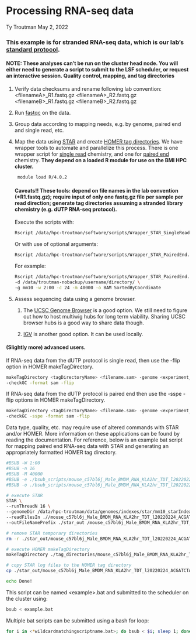 Processing RNA-seq data
================
Ty Troutman
May 2, 2022

### **This example is for stranded RNA-seq data, which is our lab’s [standard protocol](https://docs.google.com/document/d/10gv3azAfEpOEBIOYLgxlRpkMJf1_qg_o-lhHULrTp0g/edit?usp=sharing).**

#### **NOTE: These analyses can’t be run on the cluster head node. You will either need to generate a script to submit to the LSF scheduler, or request an interactive session.** **Quality control, mapping, and tag directories**

1.  Verify data checksums and rename following lab convention:
    \<filenameA\>\_R1.fastq.gz \<filenameA\>\_R2.fastq.gz
    \<filenameB\>\_R1.fastq.gz \<filenameB\>\_R2.fastq.gz

2.  Run [fastqc](https://github.com/s-andrews/FastQC) on the data.

3.  Group data according to mapping needs, e.g. by genome, paired end
    and single read, etc.

4.  Map the data using [STAR](https://github.com/alexdobin/STAR) and
    create [HOMER tag
    directories](http://homer.ucsd.edu/homer/ngs/tagDir.html). We have
    wrapper tools to automate and parallelize this process. There is one
    wrapper script for [single read](../Code/Wrapper_STAR_SingleRead.R)
    chemistry, and one for [paired
    end](../Code/Wrapper_STAR_PairedEnd.R) chemistry. **They depend on a
    loaded R module for use on the BMI HPC cluster.**

    ``` bash
     module load R/4.0.2
    ```

    #### **Caveats!! These tools: depend on file names in the lab convention (\*R1.fastq.gz); require input of only one fastq.gz file per sample per read direction; generate tag directories assuming a stranded library chemistry (e.g. dUTP RNA-seq protocol).**

    Execute the scripts with:

    ``` bash
    Rscript /data/hpc-troutman/software/scripts/Wrapper_STAR_SingleRead.R -d path/to/fastq/dataRscript /data/hpc-troutman/software/scripts/Wrapper_STAR_PairedEnd.R -d path/to/fastq/data
    ```

    Or with use of optional arguments:

    ``` bash
    Rscript /data/hpc-troutman/software/scripts/Wrapper_STAR_PairedEnd.R -d [fastq directory, character] -g [star genome index, character] -w [wall, hour:minute] -c [cores, integer] -m [memory, integer] -o [STAR output format, character]
    ```

    For example:

    ``` bash
    Rscript /data/hpc-troutman/software/scripts/Wrapper_STAR_PairedEnd.R \
    -d /data/troutman-nobackup/username/directory/ \
    -g mm10 -w 2:00 -c 24 -m 40000 -o BAM SortedByCoordinate
    ```

5.  Assess sequencing data using a genome browser.

    1.  The [UCSC Genome Browser](https://genome.ucsc.edu) is a good
        option. We still need to figure out how to host multiwig hubs
        for long term viability. Sharing UCSC browser hubs is a good way
        to share data though.

    2.  [IGV](https://software.broadinstitute.org/software/igv/) is
        another good option. It can be used locally.

#### **(Slightly more) advanced users.**

If RNA-seq data from the dUTP protocol is single read, then use the
-flip option in HOMER makeTagDirectory.

``` bash
makeTagDirectory <tagDirectoryName> <filename.sam> -genome <experiment_genome> \
-checkGC -format sam -flip
```

If RNA-seq data from the dUTP protocol is paired end then use the -sspe
-flip options in HOMER makeTagDirectory.

``` bash
makeTagDirectory <tagDirectoryName> <filename.sam> -genome <experiment_genome> \
-checkGC -sspe -format sam -flip
```

Data type, quality, etc. may require use of altered commands with STAR
and/or HOMER. More information on these applications can be found by
reading the documentation. For reference, below is an example bat script
for mapping paired end RNA-seq data with STAR and generating an
appropriately formatted HOMER tag directory.

``` bash
#BSUB -W 1:00
#BSUB -n 16
#BSUB -M 40000
#BSUB -e ./bsub_scripts/mouse_c57bl6j_Male_BMDM_RNA_KLA2hr_TDT_l20220224_ACGATCTA_GCAATATG_S14_L002.err
#BSUB -o ./bsub_scripts/mouse_c57bl6j_Male_BMDM_RNA_KLA2hr_TDT_l20220224_ACGATCTA_GCAATATG_S14_L002.out# load modulesmodule load STAR/2.7.9module load homer/4.11

# execute STAR
STAR \    
--runThreadN 16 \    
--genomeDir /data/hpc-troutman/data/genomes/indexes/star/mm10_starIndex/ \    --readFilesCommand zcat \    
--readFilesIn .//mouse_c57bl6j_Male_BMDM_RNA_KLA2hr_TDT_l20220224_ACGATCTA_GCAATATG_S14_L002_R1.fastq.gz .//mouse_c57bl6j_Male_BMDM_RNA_KLA2hr_TDT_l20220224_ACGATCTA_GCAATATG_S14_L002_R2.fastq.gz \    
--outFileNamePrefix ./star_out /mouse_c57bl6j_Male_BMDM_RNA_KLA2hr_TDT_l20220224_ACGATCTA_GCAATATG_S14_L002.mm10. \    --outSAMtype SAM

# remove STAR temporary directories
rm -r ./star_out/mouse_c57bl6j_Male_BMDM_RNA_KLA2hr_TDT_l20220224_ACGATCTA_GCAATATG_S14_L002.mm10._STARtmp

# execute HOMER makeTagDirectory
makeTagDirectory ./tag_directories/mouse_c57bl6j_Male_BMDM_RNA_KLA2hr_TDT_l20220224_ACGATCTA_GCAATATG_S14_L002.mm10/ ./star_out/mouse_c57bl6j_Male_BMDM_RNA_KLA2hr_TDT_l20220224_ACGATCTA_GCAATATG_S14_L002.mm10.Aligned*am -genome mm10 -checkGC -format sam -sspe -flip

# copy STAR log files to the HOMER tag directory
cp ./star_out/mouse_c57bl6j_Male_BMDM_RNA_KLA2hr_TDT_l20220224_ACGATCTA_GCAATATG_S14_L002.*Log* ./tag_directories/mouse_c57bl6j_Male_BMDM_RNA_KLA2hr_TDT_l20220224_ACGATCTA_GCAATATG_S14_L002.mm10/

echo Done!
```

This script can be named \<example\>.bat and submitted to the scheduler
on the cluster using:

``` bash
bsub < example.bat
```

Multiple bat scripts can be submitted using a bash for loop:

``` bash
for i in <*wildcardmatchingscriptname.bat>; do bsub < $i; sleep 1; done
```
